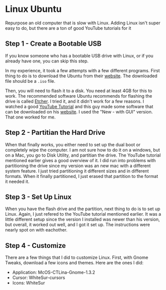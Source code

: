 # Linux Ubuntu

Repurpose an old computer that is slow with Linux. Adding Linux isn't super easy to do, but there are a ton of good YouTube tutorials for it

## Step 1 - Create a Bootable USB

If you know someone who has a bootable USB drive with Linux, or if you already have one, you can skip this step.

In my experience, it took a few attempts with a few different programs. First thing to do is to download the Ubuntu from their [website](https://ubuntu.com/download/desktop). The downloaded file should be a `.iso` file.

Then, you will need to flash it to a disk. You need at least 4GB for this to work. The recommended software Ubuntu recommends for flashing the drive is called [Etcher](https://www.balena.io/etcher/). I tried it, and it didn't work for a few reasons. I watched a good [YouTube Tutorial](https://youtu.be/IQIaDO9nR6Y) and this guy made some software that can be downloaded on his [website](https://www.gsconrad.com). I used the "New - with GUI" version. That one worked for me.

## Step 2 - Partitian the Hard Drive

When that finally works, you either need to set up the dual boot or completely wipe the computer. I am not sure how to do it on a windows, but on a Mac, you go to Disk Utility, and partitian the drive. The YouTube tutorial mentioned earlier gives a good overview of it. I did run into problems with partitioning the drive since my version was an new mac with a different system feature. I just tried partitioning it different sizes and in different formats. When it finally partitioned, I just erased that partition to the format it needed it.

## Step 3 - Set Up Linux

When you have the flash drive and the partition, next thing to do is to set up Linux. Again, I just refered to the YouTube tutorial mentioned earlier. It was a little different setup since the version I installed was newer than his version, but overall, it worked out well, and I got it set up. The instructions were nearly spot on with eachother.

## Step 4 - Customize

There are a few things that I did to customize Linux. First, with Gnome Tweaks, download a few icons and themes. Here are the ones I did: 

- Application: McOS-CTLina-Gnome-1.3.2
- Cursor: WhiteSur-cursors
- Icons: WhiteSur